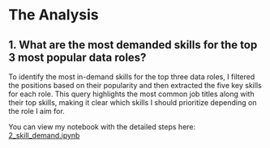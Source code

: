 # The Analysis

## 1. What are the most demanded skills for the top 3 most popular data roles?

To identify the most in-demand skills for the top three data roles, I filtered the positions based on their popularity and then extracted the five key skills for each role. This query highlights the most common job titles along with their top skills, making it clear which skills I should prioritize depending on the role I aim for.

You can view my notebook with the detailed steps here:
[2_skill_demand.ipynb](File%20Python\py_with_lukebarousse\project_course\3_project\2_skill_demand.ipynb)
